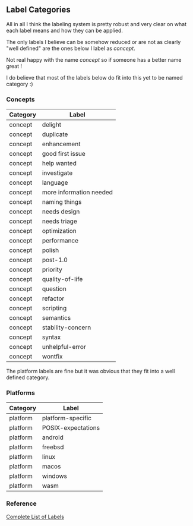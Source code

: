 
## Label Categories

All in all I think the labeling system is pretty robust and very clear on
what each label means and how they can be applied.

The only labels I believe can be somehow reduced or are not as clearly
"well defined" are the ones below I label as *concept*.

Not real happy with the name *concept* so if someone has a better name great !

I do believe that most of the labels below do fit into this yet to be named
category :)

### Concepts

| Category| Label|
| ---------| --------|
| concept | delight |
| concept | duplicate |
| concept | enhancement |
| concept | good first issue |
| concept | help wanted |
| concept | investigate |
| concept | language |
| concept | more information needed |
| concept | naming things |
| concept | needs design |
| concept | needs triage |
| concept | optimization |
| concept | performance |
| concept | polish |
| concept | post-1.0 |
| concept | priority |
| concept | quality-of-life |
| concept | question |
| concept | refactor |
| concept | scripting |
| concept | semantics |
| concept | stability-concern |
| concept | syntax |
| concept | unhelpful-error |
| concept | wontfix |

The platform labels are fine but it was obvious that they fit into a well defined category.

### Platforms

| Category| Label|
| ---------| --------|
| platform | platform-specific |
| platform | POSIX-expectations |
| platform | android |
| platform | freebsd |
| platform | linux |
| platform | macos |
| platform | windows |
| platform | wasm |

### Reference

[Complete List of Labels](https://hackmd.io/d574LQorTAGigMmGcrb-OQ)
